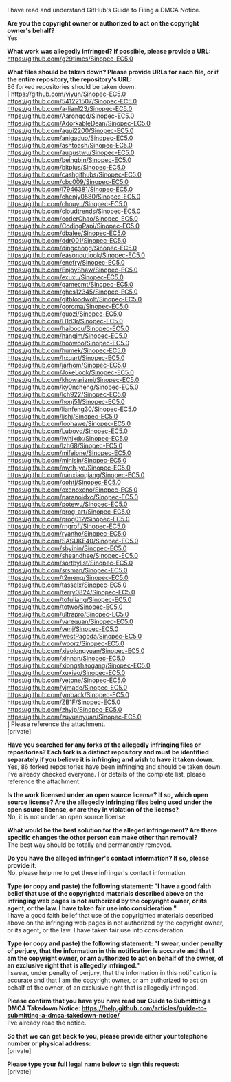 I have read and understand GitHub's Guide to Filing a DMCA Notice.

**Are you the copyright owner or authorized to act on the copyright owner's behalf?**   
Yes

**What work was allegedly infringed? If possible, please provide a URL:**  
https://github.com/g29times/Sinopec-EC5.0

**What files should be taken down? Please provide URLs for each file, or if the entire repository, the repository's URL:**  
86 forked repositories should be taken down.  
[
https://github.com/viyun/Sinopec-EC5.0    
https://github.com/541221507/Sinopec-EC5.0  
https://github.com/a-lian123/Sinopec-EC5.0  
https://github.com/Aaronqcd/Sinopec-EC5.0  
https://github.com/AdorkableDean/Sinopec-EC5.0  
https://github.com/agui2200/Sinopec-EC5.0  
https://github.com/anigaduo/Sinopec-EC5.0  
https://github.com/ashtoash/Sinopec-EC5.0  
https://github.com/augustwu/Sinopec-EC5.0  
https://github.com/beingbin/Sinopec-EC5.0  
https://github.com/bitplus/Sinopec-EC5.0  
https://github.com/cashgithubs/Sinopec-EC5.0  
https://github.com/cbc009/Sinopec-EC5.0  
https://github.com/l7946381/Sinopec-EC5.0  
https://github.com/chenjy0580/Sinopec-EC5.0  
https://github.com/chouyu/Sinopec-EC5.0  
https://github.com/cloudtrends/Sinopec-EC5.0  
https://github.com/coderChao/Sinopec-EC5.0  
https://github.com/CodingPapi/Sinopec-EC5.0  
https://github.com/dbalee/Sinopec-EC5.0  
https://github.com/ddr001/Sinopec-EC5.0  
https://github.com/dingchong/Sinopec-EC5.0  
https://github.com/easonoutlook/Sinopec-EC5.0  
https://github.com/enefry/Sinopec-EC5.0  
https://github.com/EnjoyShaw/Sinopec-EC5.0  
https://github.com/exuxu/Sinopec-EC5.0  
https://github.com/gamecmt/Sinopec-EC5.0  
https://github.com/ghcs12345/Sinopec-EC5.0  
https://github.com/gitbloodwolf/Sinopec-EC5.0  
https://github.com/goroma/Sinopec-EC5.0  
https://github.com/guozi/Sinopec-EC5.0  
https://github.com/H1d3r/Sinopec-EC5.0  
https://github.com/haibocu/Sinopec-EC5.0  
https://github.com/hangim/Sinopec-EC5.0  
https://github.com/hoowoo/Sinopec-EC5.0  
https://github.com/humek/Sinopec-EC5.0  
https://github.com/hxqart/Sinopec-EC5.0  
https://github.com/jarhom/Sinopec-EC5.0  
https://github.com/JokeLook/Sinopec-EC5.0  
https://github.com/khowarizmi/Sinopec-EC5.0  
https://github.com/ky0ncheng/Sinopec-EC5.0  
https://github.com/lch922/Sinopec-EC5.0  
https://github.com/honj51/Sinopec-EC5.0  
https://github.com/lianfeng30/Sinopec-EC5.0  
https://github.com/ljshj/Sinopec-EC5.0  
https://github.com/loohawe/Sinopec-EC5.0  
https://github.com/Lubovd/Sinopec-EC5.0  
https://github.com/lwhjxdx/Sinopec-EC5.0  
https://github.com/lzh68/Sinopec-EC5.0  
https://github.com/mifeione/Sinopec-EC5.0  
https://github.com/minisin/Sinopec-EC5.0  
https://github.com/myth-ye/Sinopec-EC5.0  
https://github.com/nanxiaoqiang/Sinopec-EC5.0  
https://github.com/oohtj/Sinopec-EC5.0  
https://github.com/oxenoxeno/Sinopec-EC5.0  
https://github.com/paranoidxc/Sinopec-EC5.0  
https://github.com/potewu/Sinopec-EC5.0  
https://github.com/prog-art/Sinopec-EC5.0  
https://github.com/prog012/Sinopec-EC5.0  
https://github.com/rngrofl/Sinopec-EC5.0  
https://github.com/ryanho/Sinopec-EC5.0  
https://github.com/SASUKE40/Sinopec-EC5.0  
https://github.com/sbyinin/Sinopec-EC5.0  
https://github.com/sheandhee/Sinopec-EC5.0  
https://github.com/sortbylist/Sinopec-EC5.0  
https://github.com/srsman/Sinopec-EC5.0  
https://github.com/t2meng/Sinopec-EC5.0  
https://github.com/tasselx/Sinopec-EC5.0  
https://github.com/terry0824/Sinopec-EC5.0  
https://github.com/tofuliang/Sinopec-EC5.0  
https://github.com/totwo/Sinopec-EC5.0  
https://github.com/ultrapro/Sinopec-EC5.0  
https://github.com/varequan/Sinopec-EC5.0  
https://github.com/venj/Sinopec-EC5.0  
https://github.com/westPagoda/Sinopec-EC5.0  
https://github.com/woorz/Sinopec-EC5.0  
https://github.com/xiaolongyuan/Sinopec-EC5.0  
https://github.com/xinnan/Sinopec-EC5.0  
https://github.com/xiongshaogang/Sinopec-EC5.0  
https://github.com/xuxiao/Sinopec-EC5.0  
https://github.com/yetone/Sinopec-EC5.0  
https://github.com/yjmade/Sinopec-EC5.0  
https://github.com/ymback/Sinopec-EC5.0  
https://github.com/ZB1F/Sinopec-EC5.0  
https://github.com/zhyjp/Sinopec-EC5.0  
https://github.com/zuyuanyuan/Sinopec-EC5.0  
]
Please reference the attachment.  
[private]

**Have you searched for any forks of the allegedly infringing files or repositories? Each fork is a distinct repository and must be identified separately if you believe it is infringing and wish to have it taken down.**  
Yes, 86 forked repositories have been infringing and should be taken down. I've already checked everyone.
For details of the complete list, please reference the attachment.

**Is the work licensed under an open source license? If so, which open source license? Are the allegedly infringing files being used under the open source license, or are they in violation of the license?**  
No, it is not under an open source license.

**What would be the best solution for the alleged infringement? Are there specific changes the other person can make other than removal?**  
The best way should be totally and permanently removed.

**Do you have the alleged infringer's contact information? If so, please provide it:**  
No, please help me to get these infringer's contact information.

**Type (or copy and paste) the following statement: "I have a good faith belief that use of the copyrighted materials described above on the infringing web pages is not authorized by the copyright owner, or its agent, or the law. I have taken fair use into consideration."**  
I have a good faith belief that use of the copyrighted materials described above on the infringing web pages is not authorized by the copyright owner, or its agent, or the law. I have taken fair use into consideration.

**Type (or copy and paste) the following statement: "I swear, under penalty of perjury, that the information in this notification is accurate and that I am the copyright owner, or am authorized to act on behalf of the owner, of an exclusive right that is allegedly infringed."**  
I swear, under penalty of perjury, that the information in this notification is accurate and that I am the copyright owner, or am authorized to act on behalf of the owner, of an exclusive right that is allegedly infringed.

**Please confirm that you have you have read our Guide to Submitting a DMCA Takedown Notice: https://help.github.com/articles/guide-to-submitting-a-dmca-takedown-notice/**  
I've already read the notice.

**So that we can get back to you, please provide either your telephone number or physical address:**  
[private]

**Please type your full legal name below to sign this request:**  
[private]
